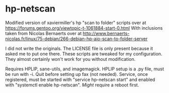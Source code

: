 # hp-netscan
Modified version of xaviermiller's hp "scan to folder" scripts over at https://forums.gentoo.org/viewtopic-t-1061884-start-0.html
With inclusions taken from Nicolas Bernaerts over at http://www.bernaerts-nicolas.fr/linux/75-debian/266-debian-hp-aio-scan-to-folder-server

I did not write the originals. The LICENSE file is only present because it asked me to put one there.
These scripts are tweaked for my configuration. They almost certainly won't work for you without modification.

Requires HPLIP, sane-utils, and imagemagick. HPLIP setup is a .py file, must be run with -i. Quit before setting up fax (not needed).
Service, once registered, must be started with "service hp-netscan start" and enabled with "systemctl enable hp-netscan".
*Might* require a reboot first.
